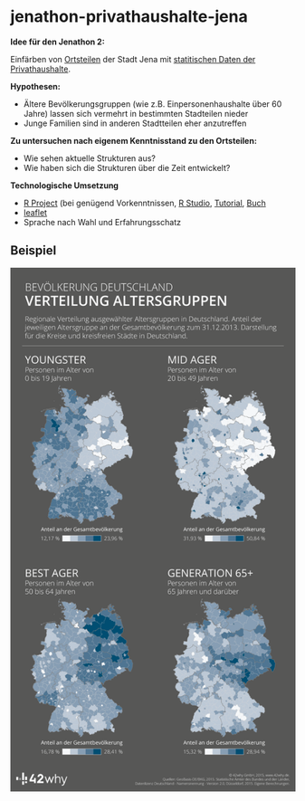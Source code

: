 # jenathon-privathaushalte-jena

**Idee für den Jenathon 2:**

Einfärben von [Ortsteilen](https://opendata.jena.de/dataset/ortsteile) der Stadt Jena mit [statitischen Daten der Privathaushalte](https://opendata.jena.de/dataset/statistische-privathaushalte).

**Hypothesen:**

- Ältere Bevölkerungsgruppen (wie z.B. Einpersonenhaushalte über 60 Jahre) lassen sich vermehrt in bestimmten Stadteilen nieder
- Junge Familien sind in anderen Stadtteilen eher anzutreffen

**Zu untersuchen nach eigenem Kenntnisstand zu den Ortsteilen:**

- Wie sehen aktuelle Strukturen aus?
- Wie haben sich die Strukturen über die Zeit entwickelt?

**Technologische Umsetzung**

- [R Project](https://www.r-project.org) (bei genügend Vorkenntnissen, [R Studio](https://www.rstudio.com), [Tutorial](http://tryr.codeschool.com), [Buch](http://r4ds.had.co.nz/model-basics.html)
- [leaflet](http://leafletjs.com)
- Sprache nach Wahl und Erfahrungsschatz

## Beispiel

![Altersgruppen](/altersgruppen.png)

